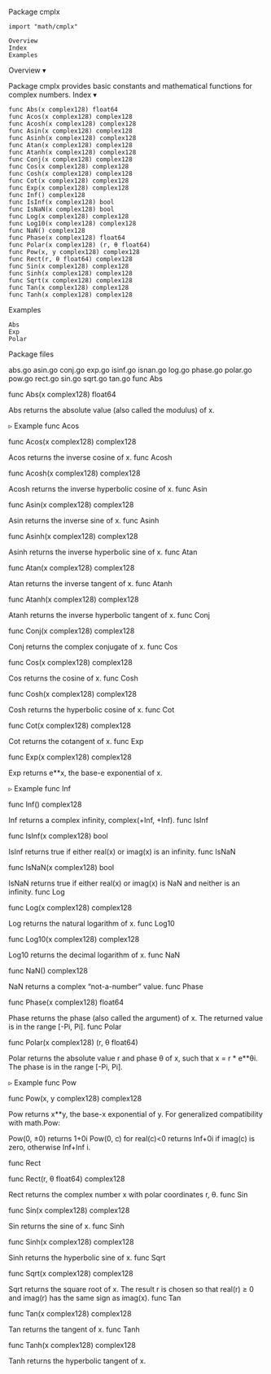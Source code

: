 
 Package cmplx

    import "math/cmplx"

    Overview
    Index
    Examples

Overview ▾

Package cmplx provides basic constants and mathematical functions for complex numbers.
Index ▾

    func Abs(x complex128) float64
    func Acos(x complex128) complex128
    func Acosh(x complex128) complex128
    func Asin(x complex128) complex128
    func Asinh(x complex128) complex128
    func Atan(x complex128) complex128
    func Atanh(x complex128) complex128
    func Conj(x complex128) complex128
    func Cos(x complex128) complex128
    func Cosh(x complex128) complex128
    func Cot(x complex128) complex128
    func Exp(x complex128) complex128
    func Inf() complex128
    func IsInf(x complex128) bool
    func IsNaN(x complex128) bool
    func Log(x complex128) complex128
    func Log10(x complex128) complex128
    func NaN() complex128
    func Phase(x complex128) float64
    func Polar(x complex128) (r, θ float64)
    func Pow(x, y complex128) complex128
    func Rect(r, θ float64) complex128
    func Sin(x complex128) complex128
    func Sinh(x complex128) complex128
    func Sqrt(x complex128) complex128
    func Tan(x complex128) complex128
    func Tanh(x complex128) complex128

Examples

    Abs
    Exp
    Polar

Package files

abs.go asin.go conj.go exp.go isinf.go isnan.go log.go phase.go polar.go pow.go rect.go sin.go sqrt.go tan.go
func Abs

func Abs(x complex128) float64

Abs returns the absolute value (also called the modulus) of x.

▹ Example
func Acos

func Acos(x complex128) complex128

Acos returns the inverse cosine of x.
func Acosh

func Acosh(x complex128) complex128

Acosh returns the inverse hyperbolic cosine of x.
func Asin

func Asin(x complex128) complex128

Asin returns the inverse sine of x.
func Asinh

func Asinh(x complex128) complex128

Asinh returns the inverse hyperbolic sine of x.
func Atan

func Atan(x complex128) complex128

Atan returns the inverse tangent of x.
func Atanh

func Atanh(x complex128) complex128

Atanh returns the inverse hyperbolic tangent of x.
func Conj

func Conj(x complex128) complex128

Conj returns the complex conjugate of x.
func Cos

func Cos(x complex128) complex128

Cos returns the cosine of x.
func Cosh

func Cosh(x complex128) complex128

Cosh returns the hyperbolic cosine of x.
func Cot

func Cot(x complex128) complex128

Cot returns the cotangent of x.
func Exp

func Exp(x complex128) complex128

Exp returns e**x, the base-e exponential of x.

▹ Example
func Inf

func Inf() complex128

Inf returns a complex infinity, complex(+Inf, +Inf).
func IsInf

func IsInf(x complex128) bool

IsInf returns true if either real(x) or imag(x) is an infinity.
func IsNaN

func IsNaN(x complex128) bool

IsNaN returns true if either real(x) or imag(x) is NaN and neither is an infinity.
func Log

func Log(x complex128) complex128

Log returns the natural logarithm of x.
func Log10

func Log10(x complex128) complex128

Log10 returns the decimal logarithm of x.
func NaN

func NaN() complex128

NaN returns a complex “not-a-number” value.
func Phase

func Phase(x complex128) float64

Phase returns the phase (also called the argument) of x. The returned value is in the range [-Pi, Pi].
func Polar

func Polar(x complex128) (r, θ float64)

Polar returns the absolute value r and phase θ of x, such that x = r * e**θi. The phase is in the range [-Pi, Pi].

▹ Example
func Pow

func Pow(x, y complex128) complex128

Pow returns x**y, the base-x exponential of y. For generalized compatibility with math.Pow:

Pow(0, ±0) returns 1+0i
Pow(0, c) for real(c)<0 returns Inf+0i if imag(c) is zero, otherwise Inf+Inf i.

func Rect

func Rect(r, θ float64) complex128

Rect returns the complex number x with polar coordinates r, θ.
func Sin

func Sin(x complex128) complex128

Sin returns the sine of x.
func Sinh

func Sinh(x complex128) complex128

Sinh returns the hyperbolic sine of x.
func Sqrt

func Sqrt(x complex128) complex128

Sqrt returns the square root of x. The result r is chosen so that real(r) ≥ 0 and imag(r) has the same sign as imag(x).
func Tan

func Tan(x complex128) complex128

Tan returns the tangent of x.
func Tanh

func Tanh(x complex128) complex128

Tanh returns the hyperbolic tangent of x. 
